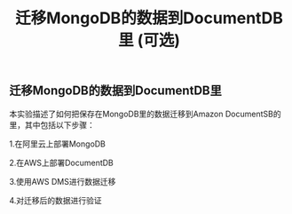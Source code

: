 ﻿---
title: "迁移MongoDB的数据到DocumentDB里 (可选)"
chapter: false
weight: 110
---

## 迁移MongoDB的数据到DocumentDB里

本实验描述了如何把保存在MongoDB里的数据迁移到Amazon DocumentSB的里，其中包括以下步骤：

1.在阿里云上部署MongoDB

2.在AWS上部署DocumentDB

3.使用AWS DMS进行数据迁移

4.对迁移后的数据进行验证